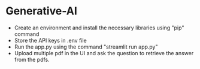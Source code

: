 # Generative-AI
- Create an environment and install the necessary libraries using "pip" command
- Store the API keys in .env file
- Run the app.py using the command "streamlit run app.py"
- Upload multiple pdf in the UI and ask the question to retrieve the answer from the pdfs.
